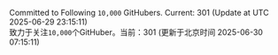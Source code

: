 Committed to Following `10,000` GitHubers. Current: <!-- FOLLOWING_COUNT -->301<!-- FOLLOWING_COUNT --> (Update at UTC <!-- LAST_UPDATED -->2025-06-29 23:15:11<!-- LAST_UPDATED -->)<br>
致力于关注`10,000`个GitHuber。当前：<!-- FOLLOWING_COUNT -->301<!-- FOLLOWING_COUNT --> (更新于北京时间 <!-- LAST_UPDATED_CST -->2025-06-30 07:15:11<!-- LAST_UPDATED_CST -->)
